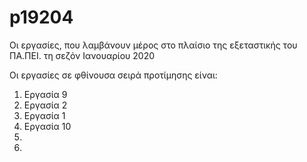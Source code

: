 # p19204
Οι εργασίες, που λαμβάνουν μέρος στο πλαίσιο της εξεταστικής του ΠΑ.ΠΕΙ. τη σεζόν Ιανουαρίου 2020

Οι εργασίες σε φθίνουσα σειρά προτίμησης είναι:

1. Εργασία 9
2. Εργασία 2
3. Εργασία 1
4. Εργασία 10
5.
6.
